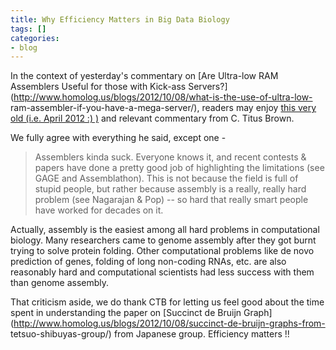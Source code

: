 ```yaml
---
title: Why Efficiency Matters in Big Data Biology
tags: []
categories:
- blog
---
```

In the context of yesterday's commentary on [Are Ultra-low RAM Assemblers
Useful for those with Kick-ass
Servers?](http://www.homolog.us/blogs/2012/10/08/what-is-the-use-of-ultra-low-
ram-assembler-if-you-have-a-mega-server/), readers may enjoy [this very old
(i.e. April 2012 :) )](http://ivory.idyll.org/blog/big-data-biology-2.html)
and relevant commentary from C. Titus Brown.
<!--more-->

We fully agree with everything he said, except one -

> Assemblers kinda suck. Everyone knows it, and recent contests & papers have
done a pretty good job of highlighting the limitations (see GAGE and
Assemblathon). This is not because the field is full of stupid people, but
rather because assembly is a really, really hard problem (see Nagarajan & Pop)
-- so hard that really smart people have worked for decades on it.

Actually, assembly is the easiest among all hard problems in computational
biology. Many researchers came to genome assembly after they got burnt trying
to solve protein folding. Other computational problems like de novo prediction
of genes, folding of long non-coding RNAs, etc. are also reasonably hard and
computational scientists had less success with them than genome assembly.

That criticism aside, we do thank CTB for letting us feel good about the time
spent in understanding the paper on [Succinct de Bruijn
Graph](http://www.homolog.us/blogs/2012/10/08/succinct-de-bruijn-graphs-from-
tetsuo-shibuyas-group/) from Japanese group. Efficiency matters !!

